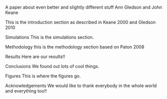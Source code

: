 A paper about even better and slightly different stuff
Ann Gledson and John Keane

This is the introduction section as described in Keane 2000 and Gledson 2010

Simulations 
This is the simulations section.

Methodology
this is the methodology section based on Paton 2008

Results
Here are our results!!

Conclusions
We found out lots of cool things.

Figures
This is where the figures go.

Acknowledgements
We would like to thank everybody in the whole world
and everything too!!



